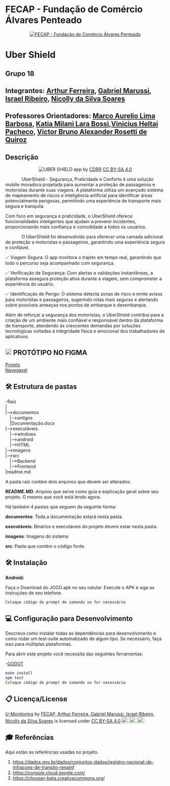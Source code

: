 # FECAP - Fundação de Comércio Álvares Penteado

<p align="center">
<a href= "https://www.fecap.br/"><img src="https://encrypted-tbn0.gstatic.com/images?q=tbn:ANd9GcRhZPrRa89Kma0ZZogxm0pi-tCn_TLKeHGVxywp-LXAFGR3B1DPouAJYHgKZGV0XTEf4AE&usqp=CAU" alt="FECAP - Fundação de Comércio Álvares Penteado" border="0"></a>
</p>

# Uber Shield

## Grupo 18

## Integrantes: <a href="">Arthur Ferreira</a>, <a href="">Gabriel Marussi</a>, <a href="">Israel Ribeiro</a>, <a href="">Nicolly da Silva Soares</a>

## Professores Orientadores: <a href="">Marco Aurelio Lima Barbosa</a>, <a href="">Katia Milani Lara Bossi</a>,<a href="">Vinicius Heltai Pacheco</a>, <a href="">Victor Bruno Alexander Rosetti de Quiroz</a>

## Descrição

<p align="center">
<img src="https://pix4free.org/assets/library/2021-01-20/originals/game.jpg" alt="UBER SHIELD" border="0">
  app by <a href="">CDRR</a> <a rel="license" href="https://creativecommons.org/licenses/by-sa/3.0/">CC BY-SA 4.0</a> 
</p>


<p>
&nbsp;&nbsp;&nbsp;&nbsp;&nbsp;&nbsp;&nbsp;&nbsp;&nbsp;&nbsp;&nbsp;&nbsp;
UberShield - Segurança, Praticidade e Conforto é uma solução mobile inovadora projetada para aumentar a proteção de passageiros e motoristas durante suas viagens. A plataforma utiliza um avançado sistema de mapeamento de riscos e inteligência artificial para identificar áreas potencialmente perigosas, permitindo uma experiência de transporte mais segura e tranquila.

Com foco em segurança e praticidade, o UberShield oferece funcionalidades inteligentes que ajudam a prevenir incidentes, proporcionando mais confiança e comodidade a todos os usuários.

</p>
<p>
&nbsp;&nbsp;&nbsp;&nbsp;&nbsp;&nbsp;&nbsp;&nbsp;&nbsp;&nbsp;&nbsp;&nbsp;
O UberShield foi desenvolvido para oferecer uma camada adicional de proteção a motoristas e passageiros, garantindo uma experiência segura e confiável.

✅ Viagem Segura: O app monitora o trajeto em tempo real, garantindo que todo o percurso seja acompanhado com segurança.

✅ Verificação de Segurança: Com alertas e validações instantâneas, a plataforma assegura proteção ativa durante a viagem, sem comprometer a experiência do usuário.

✅ Identificação de Perigo: O sistema detecta zonas de risco e emite avisos para motoristas e passageiros, sugerindo rotas mais seguras e alertando sobre possíveis ameaças nos pontos de embarque e desembarque.

Além de reforçar a segurança dos motoristas, o UberShield contribui para a criação de um ambiente mais confiável e responsável dentro da plataforma de transporte, atendendo às crescentes demandas por soluções tecnológicas voltadas à integridade física e emocional dos trabalhadores de aplicativos.
</p>


## <img src="https://img.icons8.com/?size=100&id=zfHRZ6i1Wg0U&format=png&color=000000" width="20" height="20"/> PROTÓTIPO NO FIGMA 
 <a href = "https://www.figma.com/design/mijSynpvCi4B9wWXdzbpbm/Prototipo(NOSSO PROJETO)?t=q6YFba43GuaLq60R-1">Projeto</a>
 <br>
 <a href = "https://www.figma.com/proto/mijSynpvCi4B9wWXdzbpbm/Prototipo(NOSSO PROJETO)?node-id=33-115&t=lVaLmucY3r3yoEI6-1&scaling=contain&content-scaling=fixed&page-id=0%3A1&starting-point-node-id=45%3A206&show-proto-sidebar=1">Navegavel</a>

## 🛠 Estrutura de pastas

-Raiz<br>
|<br>
|-->documentos<br>
  &emsp;|-->antigos<br>
  &emsp;|Documentação.docx<br>
|-->executáveis<br>
  &emsp;|-->windows<br>
  &emsp;|-->android<br>
  &emsp;|-->HTML<br>
|-->imagens<br>
|-->src<br>
  &emsp;|-->Backend<br>
  &emsp;|-->Frontend<br>
|readme.md<br>

A pasta raíz contém dois arquivos que devem ser alterados:

<b>README.MD</b>: Arquivo que serve como guia e explicação geral sobre seu projeto. O mesmo que você está lendo agora.

Há também 4 pastas que seguem da seguinte forma:

<b>documentos</b>: Toda a documentação estará nesta pasta.

<b>executáveis</b>: Binários e executáveis do projeto devem estar nesta pasta.

<b>imagens</b>: Imagens do sistema

<b>src</b>: Pasta que contém o código fonte.

## 🛠 Instalação

<b>Android:</b>

Faça o Download do JOGO.apk no seu celular.
Execute o APK e siga as instruções de seu telefone.

```sh
Coloque código do prompt de comando se for necessário
```

## 💻 Configuração para Desenvolvimento

Descreva como instalar todas as dependências para desenvolvimento e como rodar um test-suite automatizado de algum tipo. Se necessário, faça isso para múltiplas plataformas.

Para abrir este projeto você necessita das seguintes ferramentas:

-<a href="https://godotengine.org/download">GODOT</a>

```sh
make install
npm test
Coloque código do prompt de comando se for necessário
```

## 📋 Licença/License
<p xmlns:cc="http://creativecommons.org/ns#" xmlns:dct="http://purl.org/dc/terms/"><a property="dct:title" rel="cc:attributionURL" href="https://github.com/2025-1-NCC3/Projeto1">U-Monitoring</a> by <a rel="cc:attributionURL dct:creator" property="cc:attributionName" href="https://github.com/2025-1-NCC3/Projeto1">FECAP, Arthur Ferreira, Gabriel Marussi, Israel Ribeiro, Nicolly da Silva Soares</a> is licensed under <a href="https://creativecommons.org/licenses/by-sa/4.0/?ref=chooser-v1" target="_blank" rel="license noopener noreferrer" style="display:inline-block;">CC BY-SA 4.0<img style="height:22px!important;margin-left:3px;vertical-align:text-bottom;" src="https://mirrors.creativecommons.org/presskit/icons/cc.svg?ref=chooser-v1" alt=""><img style="height:22px!important;margin-left:3px;vertical-align:text-bottom;" src="https://mirrors.creativecommons.org/presskit/icons/by.svg?ref=chooser-v1" alt=""><img style="height:22px!important;margin-left:3px;vertical-align:text-bottom;" src="https://mirrors.creativecommons.org/presskit/icons/sa.svg?ref=chooser-v1" alt=""></a></p>

## 🎓 Referências

Aqui estão as referências usadas no projeto.

1. https://dados.gov.br/dados/conjuntos-dados/registro-nacional-de-infracoes-de-transito-renainf
2.  https://console.cloud.google.com/
3. <https://chooser-beta.creativecommons.org/>

